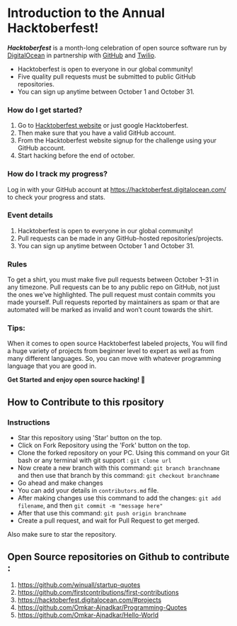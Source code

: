 # Introduction to the Annual Hacktoberfest!

**_Hacktoberfest_** is a month-long celebration of open source software run by [DigitalOcean](https://www.digitalocean.com/) in partnership with [GitHub](https://github.com/) and [Twilio](https://www.twilio.com/).

* Hacktoberfest is open to everyone in our global community!
* Five quality pull requests must be submitted to public GitHub repositories.
* You can sign up anytime between October 1 and October 31.

### How do I get started?

1. Go to [Hacktoberfest website](https://hacktoberfest.digitalocean.com/) or just google Hacktoberfest.
2. Then make sure that you have a valid GitHub account.
3. From the Hacktoberfest website signup for the challenge using your GitHub account.
4. Start hacking before the end of october.

### How do I track my progress?
Log in with your GitHub account at https://hacktoberfest.digitalocean.com/ to check your progress and stats.

### Event details

1. Hacktoberfest is open to everyone in our global community!
2. Pull requests can be made in any GitHub-hosted repositories/projects.
3. You can sign up anytime between October 1 and October 31.

### Rules
To get a shirt, you must make five pull requests between October 1–31 in any timezone. Pull requests can be to any public repo on GitHub, not just the ones we’ve highlighted. The pull request must contain commits you made yourself. Pull requests reported by maintainers as spam or that are automated will be marked as invalid and won’t count towards the shirt.

### Tips:

When it comes to open source Hacktoberfest labeled projects, You will find a huge variety of projects from beginner level to expert as well as from many different languages. So, you can move with whatever programming language that you are good in.

__Get Started and enjoy open source hacking! :tada:__

## How to Contribute to this rpository

### Instructions

- Star this repository using 'Star' button on the top.
- Click on Fork Repository using the 'Fork' button on the top.
- Clone the forked repository on your PC. Using this command on your Git bash or any terminal with git support : ``` git clone url ```
- Now create a new branch with this command: ``` git branch branchname ``` and then use that branch by this command: ``` git checkout branchname ```
- Go ahead and make changes
- You can add your details in ``` contributors.md ``` file.
- After making changes use this command to add the changes: ``` git add filename ```, and then ``` git commit -m "message here" ```
- After that use this command: ``` git push origin branchname ```
- Create a pull request, and wait for Pull Request to get merged.

Also make sure to star the repository.

## Open Source repositories on Github to contribute :

1. https://github.com/winuall/startup-quotes
2. https://github.com/firstcontributions/first-contributions
3. https://hacktoberfest.digitalocean.com/#projects
4. https://github.com/Omkar-Ajnadkar/Programming-Quotes
5. https://github.com/Omkar-Ajnadkar/Hello-World

